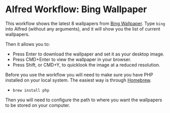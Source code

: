 # Alfred Workflow: Bing Wallpaper

This workflow shows the latest 8 wallpapers from [Bing Wallpaper](https://bingwallpaper.microsoft.com/mac/en/bing/bing-wallpaper/?brand=bing&var=1&m=1). Type `bing` into Alfred (without any arguments), and it will show you the list of current wallpapers.

Then it allows you to:

- Press Enter to download the wallpaper and set it as your desktop image.
- Press CMD+Enter to view the wallpaper in your browser.
- Press Shift, or CMD+Y, to quicklook the image at a reduced resolution.

Before you use the workflow you will need to make sure you have PHP installed on your local system. The easiest way is through [Homebrew](https://homebrew.sh).

- `brew install php`

Then you will need to configure the path to where you want the wallpapers to be stored on your computer.
